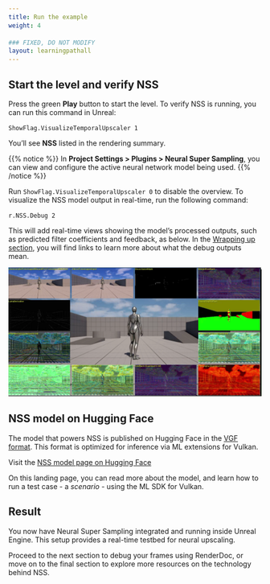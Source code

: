 ```yaml
---
title: Run the example
weight: 4

### FIXED, DO NOT MODIFY
layout: learningpathall
---
```


## Start the level and verify NSS

Press the green **Play** button to start the level. To verify NSS is running, you can run this command in Unreal:
   ```
   ShowFlag.VisualizeTemporalUpscaler 1
   ```
You’ll see **NSS** listed in the rendering summary.

{{% notice %}}
In **Project Settings > Plugins > Neural Super Sampling**, you can view and configure the active neural network model being used.
{{% /notice %}}

Run `ShowFlag.VisualizeTemporalUpscaler 0` to disable the overview. To visualize the NSS model output in real-time, run the following command:
   ```
   r.NSS.Debug 2
   ```

This will add real-time views showing the model’s processed outputs, such as predicted filter coefficients and feedback, as below. In the [Wrapping up section](./6-wrapping-up.md), you will find links to learn more about what the debug outputs mean.

![Debug view of Neural Super Sampling model output in Unreal Engine#center](./images/nss_debug.png "Figure 6: Visualize NSS model debug output in real time.")

## NSS model on Hugging Face

The model that powers NSS is published on Hugging Face in the [VGF format](https://github.com/arm/ai-ml-sdk-vgf-library). This format is optimized for inference via ML extensions for Vulkan.

Visit the [NSS model page on Hugging Face](https://huggingface.co/Arm/neural-super-sampling/)

On this landing page, you can read more about the model, and learn how to run a test case - a _scenario_ - using the ML SDK for Vulkan.

## Result

You now have Neural Super Sampling integrated and running inside Unreal Engine. This setup provides a real-time testbed for neural upscaling.

Proceed to the next section to debug your frames using RenderDoc, or move on to the final section to explore more resources on the technology behind NSS.
